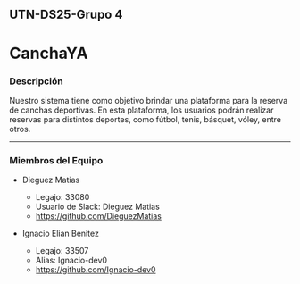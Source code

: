 ## UTN-DS25-Grupo 4
# CanchaYA

### Descripción
Nuestro sistema tiene como objetivo brindar una plataforma para la reserva de canchas deportivas. En esta plataforma, los usuarios podrán realizar reservas para distintos deportes, como fútbol, tenis, básquet, vóley, entre otros.

---

### Miembros del Equipo

- Dieguez Matias 
  - Legajo: 33080
  - Usuario de Slack: Dieguez Matias
  - https://github.com/DieguezMatias


- Ignacio Elian Benitez
  - Legajo: 33507
  - Alias: Ignacio-dev0
  - https://github.com/Ignacio-dev0
